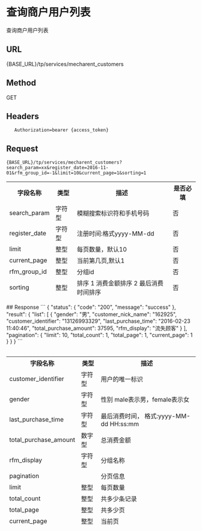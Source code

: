 # 查询商户用户列表

 查询商户用户列表

## URL
   {BASE_URL}/tp/services/mecharent_customers

## Method
   GET

## Headers
```
   Authorization=bearer {access_token}
```

## Request
```
{BASE_URL}/tp/services/mecharent_customers?search_param=xx&register_date=2016-11-01&rfm_group_id=-1&limit=10&current_page=1&sorting=1
```
<table data-tablesaw-sortable>
    <thead>
        <tr>
            <th data-tablesaw-sortable-col data-tablesaw-sortable-default-col>字段名称</th>
            <th data-tablesaw-sortable-col>类型</th>
            <th data-tablesaw-sortable-col>描述</th>
            <th data-tablesaw-sortable-col>是否必填</th>
        </tr>
		<tr>
            <td>search_param</th>
            <td>字符型</th>
            <td>模糊搜索标识符和手机号码</th>
            <td>否</th>
        </tr>
		<tr>
            <td>register_date</th>
            <td>字符型</th>
            <td>注册时间:格式yyyy-MM-dd</th>
            <td>否</th>
        </tr>
		<tr>
            <td>limit</th>
            <td>整型</th>
            <td>每页数量，默认10</th>
            <td>否</th>
        </tr>
		<tr>
            <td>current_page</th>
            <td>整型</th>
            <td>当前第几页,默认1</th>
            <td>否</th>
        </tr>
		<tr>
            <td>rfm_group_id</th>
            <td>整型</th>
            <td>分组id</th>
            <td>否</th>
        </tr>
		<tr>
            <td>sorting</th>
            <td>整型</th>
            <td>排序 1 消费金额排序 2 最后消费时间排序</th>
			<td>否</th>
        </tr>
    </thead>
<table>
## Response
```
{
  "status": {
    "code": "200",
    "message": "success"
  },
  "result": {
    "list": [
      {
        "gender": "男",
        "customer_nick_name": "162925",
        "customer_identifier": "13126993329",
        "last_purchase_time": "2016-02-23 11:40:46",
        "total_purchase_amount": 37595,
        "rfm_display": "流失顾客"
	  }
    ],
    "pagination": {
      "limit": 10,
      "total_count": 1,
      "total_page": 1,
      "current_page": 1
    }
  }
}
```
<table data-tablesaw-sortable>
    <thead>
        <tr>
            <th data-tablesaw-sortable-col data-tablesaw-sortable-default-col>字段名称</th>
            <th data-tablesaw-sortable-col>类型</th>
            <th data-tablesaw-sortable-col>描述</th>
        </tr>
		<tr>
            <td>customer_identifier</th>
            <td>字符型</th>
            <td>用户的唯一标识</th>
        </tr>
		<tr>
            <td>gender</th>
            <td>字符型</th>
            <td>性别 male表示男，female表示女</th>
        </tr>
		<tr>
            <td>last_purchase_time</th>
            <td>字符型</th>
            <td>最后消费时间， 格式:yyyy-MM-dd HH:ss:mm</th>
        </tr>
		<tr>
            <td>total_purchase_amount</th>
            <td>数字型</th>
            <td>总消费金额</th>
        </tr>
	<tr>
            <td>rfm_display</th>
            <td>字符型</th>
            <td>分组名称</th>
        </tr>
	<tr>
            <td>pagination</th>
            <td></th>
            <td>分页信息</th>
        </tr>
	<tr>
            <td>limit</th>
            <td>整型</th>
            <td>每页数量</th>
        </tr>
	<tr>
            <td>total_count</th>
            <td>整型</th>
            <td>共多少条记录</th>
        </tr>
	<tr>
            <td>total_page</th>
            <td>整型</th>
            <td>共多少页</th>
        </tr>
	<tr>
            <td>current_page</th>
            <td>整型</th>
            <td>当前页</th>
        </tr>
    </thead>
<table>
